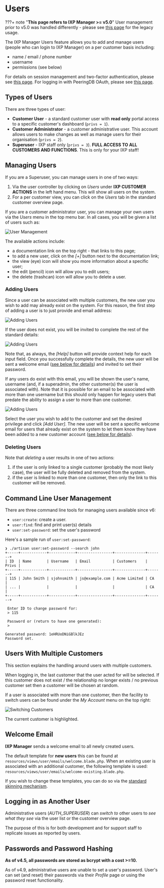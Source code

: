 # Users

???+ note "**This page refers to IXP Manager >= v5.0**"
    User management prior to v5.0 was handled differently - please see [this page](legacy/users.md) for the legacy usage.

The IXP Manager Users feature allows you to add and manage users (people who can login to IXP Manager) on a per customer basis including:

* name / email / phone number
* username
* permissions (see below)

For details on session management and two-factor authentication, please see [this page](authentication.md). For logging in with PeeringDB OAuth, please see [this page](../features/peeringdb-oauth.md).

## Types of Users

There are three types of user:

* **Customer User** - a standard customer user with **read only** portal access to a specific customer's dashboard (`privs = 1`).
* **Customer Administrator** - a customer administrative user. This account allows users to make changes as well as manage users for their organisation (`privs = 2`).
* **Superuser** - IXP staff only (`privs = 3`). **FULL ACCESS TO ALL CUSTOMERS AND FUNCTIONS**. This is only for your IXP staff!

## Managing Users

If you are a Superuser, you can manage users in one of two ways:

1. Via the user controller by clicking on *Users* under **IXP CUSTOMER ACTIONS** in the left hand menu. This will show all users on the system.
2. For a per customer view, you can click on the *Users* tab in the standard customer overview page.

If you are a customer administrator user, you can manage your own users via the *Users* menu in the top menu bar. In all cases, you will be given a list of users such as:

![User Management](img/user-mgmt.png)

The available actions include:

* a documentation link on the top right - that links to this page;
* to add a new user, click on the *[+]* button next to the documentation link;
* the view (eye) icon will show you more information about a specific user;
* the edit (pencil) icon will allow you to edit users;
* the delete (trashcan) icon will allow you to delete a user.


### Adding Users

Since a user can be associated with multiple customers, the new user you wish to add may already exist on the system. For this reason, the first step of adding a user is to just provide and email address:

![Adding Users](img/user-add.png)


If the user does not exist, you will be invited to complete the rest of the standard details:

![Adding Users](img/user-add-new.png)

Note that, as always, the *[Help]* button will provide context help for each input field. Once you successfully complete the details, the new user will be sent a welcome email ([see below for details](#welcome-email)) and invited to set their password.

If any users do exist with this email, you will be shown the user's name, username (and, if a superadmin, the other customer(s) the user is associated with). Note that it is possible for an email to be associated with more than one username but this should only happen for legacy users that predate the ability to assign a user to more than one customer.

![Adding Users](img/user-add-exists.png)

Select the user you wish to add to the customer and set the desired privilege and click *[Add User]*. The new user will be sent a specific welcome email for users that already exist on the system to let them know they have been added to a new customer account ([see below for details](#welcome-email)).


### Deleting Users

Note that *deleting* a user results in one of two actions:

1. if the user is only linked to a single customer (probably the most likely case), the user will be fully deleted and removed from the system.
2. if the user is linked to more than one customer, then only the link to this customer will be removed.


## Command Line User Management

There are three command line tools for managing users available since v6:

* `user:create`:  create a user.
* `user:find`: find and print user(s) details
* `user:set-password`: set the user's password

Here's a sample run of `user:set-password`:

```
❯ ./artisan user:set-password --search john
+-----+------------+------------+----------------+--------------+-------+
| ID  | Name       | Username   | Email          | Customers    | Privs |
+-----+------------+------------+----------------+--------------+-------+
| 115 | John Smith | sjohnsmith | js@example.com | Acme Limited | CA    |
| ... |            |            |                |              | CA    |
+-----+------------+------------+----------------+--------------+-------+

 Enter ID to change password for:
 > 115

 Password or (return to have one generated):
 >

Generated password: 1eHRUoDNiGBlkJEz
Password set.
```


## Users With Multiple Customers

This section explains the handling around users with multiple customers.

When logging in, the last customer that the user acted for will be selected. If this customer does not exist / the relationship no longer exists / no previous customer set then a customer will be chosen at random.

If a user is associated with more than one customer, then the facility to switch users can be found under the *My Account* menu on the top right:

![Switching Customers](img/users-switchto.png)

The current customer is highlighted.

## Welcome Email

**IXP Manager** sends a welcome email to all newly created users.

The default template for **new users** this can be found at `resources/views/user/emails/welcome.blade.php`. When an existing user is associated with an additional customer, the following template is used: `resources/views/user/emails/welcome-existing.blade.php`.


If you wish to change these templates, you can do so via the [standard skinning mechanism](../features/skinning.md).


## Logging in as Another User

Administrative users (*AUTH_SUPERUSER*) can *switch to* other users to *see what they see* via the user list or the customer overview page.

The purpose of this is for both development and for support staff to replicate issues as reported by users.


## Passwords and Password Hashing

**As of v4.5, all passwords are stored as bcrypt with a cost >=10.**

As of v4.9, administrative users are unable to set a user's password. User's can set (and reset) their passwords via their *Profile* page or using the password reset functionality.
